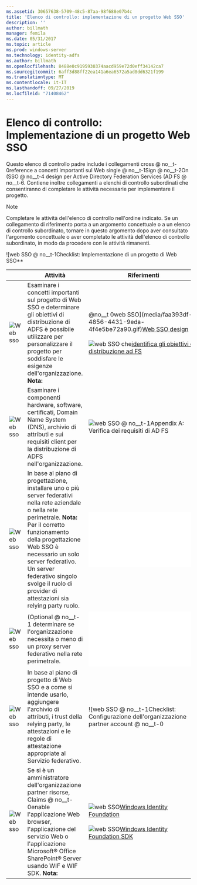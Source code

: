 ```yaml
---
ms.assetid: 30657638-5709-48c5-87aa-98f688e07b4c
title: 'Elenco di controllo: implementazione di un progetto Web SSO'
description: ''
author: billmath
manager: femila
ms.date: 05/31/2017
ms.topic: article
ms.prod: windows-server
ms.technology: identity-adfs
ms.author: billmath
ms.openlocfilehash: 8488e0c9195930374aacd959e72d0eff34142ca7
ms.sourcegitcommit: 6aff3d88ff22ea141a6ea6572a5ad8dd6321f199
ms.translationtype: MT
ms.contentlocale: it-IT
ms.lasthandoff: 09/27/2019
ms.locfileid: "71408462"
---
```

# <a name="checklist-implementing-a-web-sso-design"></a>Elenco di controllo: Implementazione di un progetto Web SSO

Questo elenco di controllo padre include i collegamenti cross @ no__t-0reference a concetti importanti sul Web single @ no__t-1Sign @ no__t-2On \(SSO @ no__t-4 design per Active Directory Federation Services \(AD FS @ no__t-6. Contiene inoltre collegamenti a elenchi di controllo subordinati che consentiranno di completare le attività necessarie per implementare il progetto.  
  
> [!NOTE]  
> Completare le attività dell'elenco di controllo nell'ordine indicato. Se un collegamento di riferimento porta a un argomento concettuale o a un elenco di controllo subordinato, tornare in questo argomento dopo aver consultato l'argomento concettuale o aver completato le attività dell'elenco di controllo subordinato, in modo da procedere con le attività rimanenti.  
  
![web SSO @ no__t-1Checklist: Implementazione di un progetto di Web SSO**  
  
||Attività|Riferimenti|  
|-|--------|-------------|  
|![Web sso](media/icon_checkboxo.gif)|Esaminare i concetti importanti sul progetto di Web SSO e determinare gli obiettivi di distribuzione di ADFS è possibile utilizzare per personalizzare il progetto per soddisfare le esigenze dell'organizzazione. **Nota:**|@no__t 0web SSO](media/faa393df-4856-4431-9eda-4f4e5be72a90.gif)[Web SSO design](https://technet.microsoft.com/library/dd807033.aspx)<br /><br />![web SSO che](media/faa393df-4856-4431-9eda-4f4e5be72a90.gif)[identifica gli obiettivi di distribuzione ad FS](https://technet.microsoft.com/library/dd807053.aspx)|  
|![Web sso](media/icon_checkboxo.gif)|Esaminare i componenti hardware, software, certificati, Domain Name System \(DNS\), archivio di attributi e sui requisiti client per la distribuzione di ADFS nell'organizzazione.|![web SSO @ no__t-1Appendix A: Verifica dei requisiti di AD FS](https://technet.microsoft.com/library/ff678034.aspx)|  
|![Web sso](media/icon_checkboxo.gif)|In base al piano di progettazione, installare uno o più server federativi nella rete aziendale o nella rete perimetrale. **Nota:** Per il corretto funzionamento della progettazione Web SSO è necessario un solo server federativo. Un server federativo singolo svolge il ruolo di provider di attestazioni sia relying party ruolo.|![web SSO @ no__t-1Checklist: Configurazione di un server federativo](Checklist--Setting-Up-a-Federation-Server.md)|  
|![Web sso](media/icon_checkboxo.gif)|\(Optional @ no__t-1 determinare se l'organizzazione necessita o meno di un proxy server federativo nella rete perimetrale.|![web SSO @ no__t-1Checklist: Configurazione di un proxy server federativo](Checklist--Setting-Up-a-Federation-Server-Proxy.md)|  
|![Web sso](media/icon_checkboxo.gif)|In base al piano di progetto di Web SSO e a come si intende usarlo, aggiungere l'archivio di attributi, i trust della relying party, le attestazioni e le regole di attestazione appropriate al Servizio federativo.|![web SSO @ no__t-1Checklist: Configurazione dell'organizzazione partner account @ no__t-0|  
|![Web sso](media/icon_checkboxo.gif)|Se si è un amministratore dell'organizzazione partner risorse, Claims @ no__t-0enable l'applicazione Web browser, l'applicazione del servizio Web o l'applicazione Microsoft® Office SharePoint® Server usando WIF e WIF SDK. **Nota:**|![web SSO](media/faa393df-4856-4431-9eda-4f4e5be72a90.gif)[Windows Identity Foundation](https://go.microsoft.com/fwlink/?LinkId=122266)<br /><br />![web SSO](media/faa393df-4856-4431-9eda-4f4e5be72a90.gif)[Windows Identity Foundation SDK](https://go.microsoft.com/fwlink/?LinkId=122266)| 
